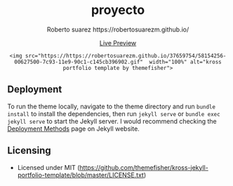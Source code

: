 <div align="center">
	<h1>proyecto</h1>
	<p> Roberto suarez https://robertosuarezm.github.io/</p>
	<a href="https://robertosuarezm.github.io/" >Live Preview</a>
	
	<img src="https://https://robertosuarezm.github.io/37659754/58154256-00627500-7c93-11e9-90c1-c145cb396902.gif"  width="100%" alt="kross portfolio template by themefisher">
</div>






## Deployment

To run the theme locally, navigate to the theme directory and run `bundle install` to install the dependencies, then run `jekyll serve` or `bundle exec jekyll serve` to start the Jekyll server.
I would recommend checking the [Deployment Methods](https://jekyllrb.com/docs/deployment-methods/) page on Jekyll website.


## Licensing


- Licensed under MIT (https://github.com/themefisher/kross-jekyll-portfolio-template/blob/master/LICENSE.txt)

